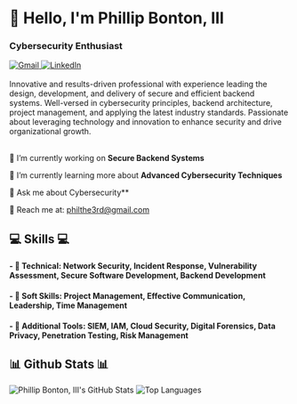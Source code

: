# 👋 Hello, I'm Phillip Bonton, III
### Cybersecurity Enthusiast

<div align="left"> 
  <a href="mailto:philthe3rd@gmail.com" target="_blank">
    <img src="https://img.shields.io/badge/Gmail-D14836?style=for-the-badge&logo=gmail&logoColor=white" alt="Gmail" />
  </a> 
  <a href="https://www.linkedin.com/in/phillipbontoniii/" target="_blank">
    <img src="https://img.shields.io/badge/LinkedIn-0077B5?style=for-the-badge&logo=linkedin&logoColor=white" alt="LinkedIn" />
  </a>
</div>

<br> 
Innovative and results-driven professional with experience leading the design, development, and delivery of secure and efficient backend systems. Well-versed in cybersecurity principles, backend architecture, project management, and applying the latest industry standards. Passionate about leveraging technology and innovation to enhance security and drive organizational growth. <br>

<br> 

<div align="left">
 
 🔭 I’m currently working on **Secure Backend Systems**
 
 🌱 I’m currently learning more about **Advanced Cybersecurity Techniques**

💬 Ask me about Cybersecurity**

📧 Reach me at: philthe3rd@gmail.com

 </div>

<div align="left">
    <h2 align="left">💻 Skills 💻</h2>
        <h4>- 📕 Technical: Network Security, Incident Response, Vulnerability Assessment, Secure Software Development, Backend Development</h4>
        <h4>- 📗 Soft Skills: Project Management, Effective Communication, Leadership, Time Management</h4>
        <h4>- 📙 Additional Tools: SIEM, IAM, Cloud Security, Digital Forensics, Data Privacy, Penetration Testing, Risk Management</h4>
</div>

## 📊 Github Stats 📊

![Phillip Bonton, III's GitHub Stats](https://github-readme-stats.vercel.app/api?username=cybertechprimetime&show_icons=true&theme=radical)
![Top Languages](https://github-readme-stats.vercel.app/api/top-langs/?username=cybertechprimetime&show_icons=true&theme=radical)
